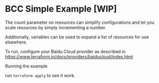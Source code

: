 # BCC Simple Example [WIP]

The count parameter on resources can simplify configurations
and let you scale resources by simply incrementing a number.

Additionally, variables can be used to expand a list of resources
for use elsewhere.

To run, configure your Baidu Cloud provider as described in https://www.terraform.io/docs/providers/baiducloud/index.html

Running the example

run `terraform apply` to see it work.